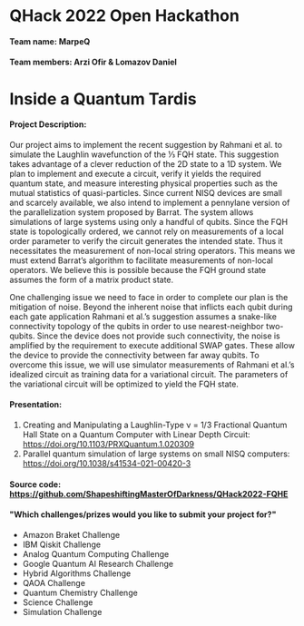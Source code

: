 # QHack 2022 Open Hackathon
#### Team name: MarpeQ
#### Team members: Arzi Ofir & Lomazov Daniel

# Inside a Quantum Tardis
#### Project Description:
Our project aims to implement the recent suggestion by Rahmani et al. to simulate the Laughlin wavefunction of the ⅓ FQH state. This suggestion takes advantage of a clever reduction of the 2D state to a 1D system. We plan to implement and execute a circuit, verify it yields the required quantum state, and measure interesting physical properties such as the mutual statistics of quasi-particles. Since current NISQ devices are small and scarcely available, we also intend to implement a pennylane version of the parallelization system proposed by Barrat. The system allows simulations of large systems using only a handful of qubits. Since the FQH state is topologically ordered, we cannot rely on measurements of a local order parameter to verify the circuit generates the intended state. Thus it necessitates the measurement of non-local string operators. This means we must extend Barrat’s algorithm to facilitate measurements of non-local operators. We believe this is possible because the FQH ground state assumes the form of a matrix product state.

One challenging issue we need to face in order to complete our plan is the mitigation of noise. Beyond the inherent noise that inflicts each qubit during each gate application Rahmani et al.’s suggestion assumes a snake-like connectivity topology of the qubits in order to use nearest-neighbor two-qubits. Since the device does not provide such connectivity, the noise is amplified by the requirement to execute additional SWAP gates. These allow the device to provide the connectivity between far away qubits. To overcome this issue, we will use simulator measurements of Rahmani et al.’s idealized circuit as training data for a variational circuit. The parameters of the variational circuit will be optimized to yield the FQH state.

#### Presentation:
1) Creating and Manipulating a Laughlin-Type ν = 1/3 Fractional Quantum Hall State on a Quantum Computer with Linear Depth Circuit: 
https://doi.org/10.1103/PRXQuantum.1.020309
2) Parallel quantum simulation of large systems on small NISQ computers: 
https://doi.org/10.1038/s41534-021-00420-3

#### Source code: https://github.com/ShapeshiftingMasterOfDarkness/QHack2022-FQHE

#### "Which challenges/prizes would you like to submit your project for?"
* Amazon Braket Challenge
* IBM Qiskit Challenge
* Analog Quantum Computing Challenge
* Google Quantum AI Research Challenge
* Hybrid Algorithms Challenge
* QAOA Challenge
* Quantum Chemistry Challenge
* Science Challenge
* Simulation Challenge
